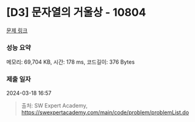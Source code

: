 # [D3] 문자열의 거울상 - 10804 

[문제 링크](https://swexpertacademy.com/main/code/problem/problemDetail.do?contestProbId=AXTC0x16D8EDFASe) 

### 성능 요약

메모리: 69,704 KB, 시간: 178 ms, 코드길이: 376 Bytes

### 제출 일자

2024-03-18 16:57



> 출처: SW Expert Academy, https://swexpertacademy.com/main/code/problem/problemList.do